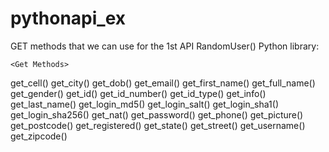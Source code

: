 # pythonapi_ex
GET methods that we can use for the 1st API RandomUser() Python library:
    
    <Get Methods>
    
get_cell()
get_city()
get_dob()
get_email()
get_first_name()
get_full_name()
get_gender()
get_id()
get_id_number()
get_id_type()
get_info()
get_last_name()
get_login_md5()
get_login_salt()
get_login_sha1()
get_login_sha256()
get_nat()
get_password()
get_phone()
get_picture()
get_postcode()
get_registered()
get_state()
get_street()
get_username()
get_zipcode()